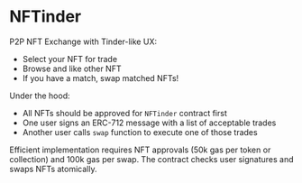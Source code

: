 # NFTinder

P2P NFT Exchange with Tinder-like UX:
- Select your NFT for trade
- Browse and like other NFT
- If you have a match, swap matched NFTs!

Under the hood:
- All NFTs should be approved for `NFTinder` contract first
- One user signs an ERC-712 message with a list of acceptable trades
- Another user calls `swap` function to execute one of those trades 

Efficient implementation requires NFT approvals (50k gas per token or collection) and 100k gas per swap. The contract checks user signatures and swaps NFTs atomically.
